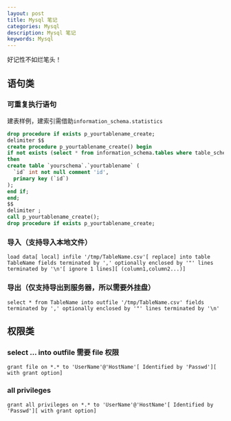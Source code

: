 ```yaml
---
layout: post
title: Mysql 笔记
categories: Mysql
description: Mysql 笔记
keywords: Mysql
---
```



好记性不如烂笔头！

## 语句类
### 可重复执行语句
建表样例，建索引需借助`information_schema.statistics`
```sql
drop procedure if exists p_yourtablename_create;
delimiter $$
create procedure p_yourtablename_create() begin
if not exists (select * from information_schema.tables where table_schema = 'yourschema' and table_name = 'yourtablename')
then
create table `yourschema`.`yourtablename` (
  `id` int not null comment 'id',
  primary key (`id`)
);
end if;
end;
$$
delimiter ; 
call p_yourtablename_create();
drop procedure if exists p_yourtablename_create;
```

### 导入（支持导入本地文件）
`load data[ local] infile '/tmp/TableName.csv'[ replace] into table TableName fields terminated by ',' optionally enclosed by '"' lines terminated by '\n'[ ignore 1 lines][ (column1,column2...)]`

### 导出（仅支持导出到服务器，所以需要外挂盘）
`select * from TableName into outfile '/tmp/TableName.csv' fields terminated by ',' optionally enclosed by '"' lines terminated by '\n'`

## 权限类
### select ... into outfile 需要 file 权限
`grant file on *.* to 'UserName'@'HostName'[ Identified by 'Passwd'][ with grant option]`

### all privileges
`grant all privileges on *.* to 'UserName'@'HostName'[ Identified by 'Passwd'][ with grant option]`
